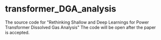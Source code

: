 # transformer_DGA_analysis
The source code for "Rethinking Shallow and Deep Learnings for Power Transformer Dissolved Gas Analysis"
The code will be open after the paper is accepted.
